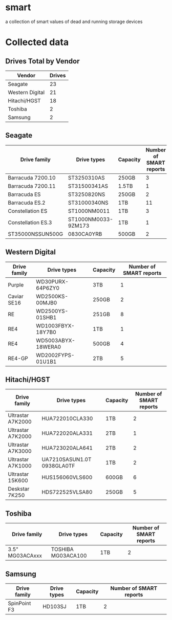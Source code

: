 # smart
a collection of smart values of dead and running storage devices

# Collected data

## Drives Total by Vendor

| Vendor        |Drives|
|---------------|------|
|Seagate        | 23   |
|Western Digital| 21   |
|Hitachi/HGST   | 18   |
|Toshiba        | 2    |
|Samsung        | 2    |


## Seagate
|Drive family               | Drive types               | Capacity | Number of SMART reports |
|---------------------------|---------------------------|----------|-------------------------|
| Barracuda 7200.10         | ST3250310AS               | 250GB    | 3                       |
| Barracuda 7200.11         | ST31500341AS              | 1.5TB    | 1                       |
| Barracuda ES              | ST3250820NS               | 250GB    | 2                       |
| Barracuda ES.2            | ST31000340NS              | 1TB      | 11                      |
| Constellation ES          | ST1000NM0011              | 1TB      | 3                       |
| Constellation ES.3        | ST1000NM0033-9ZM173       | 1TB      | 1                       |
| ST35000NSSUN500G          | 0830CA0YRB                | 500GB    | 2                       |


## Western Digital
|Drive family               | Drive types               | Capacity | Number of SMART reports |
|---------------------------|---------------------------|----------|-------------------------|
| Purple                    | WD30PURX-64P6ZY0          | 3TB      | 1                       |
| Caviar SE16               | WD2500KS-00MJB0           | 250GB    | 2                       |
| RE                        | WD2500YS-01SHB1           | 251GB    | 8                       |
| RE4                       | WD1003FBYX-18Y7B0         | 1TB      | 1                       |
| RE4                       | WD5003ABYX-18WERA0        | 500GB    | 4                       |
| RE4-GP                    | WD2002FYPS-01U1B1         | 2TB      | 5                       |


## Hitachi/HGST
|Drive family               | Drive types               | Capacity | Number of SMART reports |
|---------------------------|---------------------------|----------|-------------------------|
| Ultrastar A7K2000         | HUA722010CLA330           | 1TB      | 2                       |
| Ultrastar A7K2000         | HUA722020ALA331           | 2TB      | 1                       |
| Ultrastar A7K3000         | HUA723020ALA641           | 2TB      | 2                       |
| Ultrastar A7K1000         | UA7210SASUN1.0T 0938GLA0TF| 1TB      | 2                       |
| Ultrastar 15K600          | HUS156060VLS600           | 600GB    | 6                       |
| Deskstar 7K250            | HDS722525VLSA80           | 250GB    | 5                       |


## Toshiba
|Drive family               | Drive types               | Capacity | Number of SMART reports |
|---------------------------|---------------------------|----------|-------------------------|
| 3.5" MG03ACAxxx           | TOSHIBA MG03ACA100        | 1TB      | 2                       |


## Samsung
|Drive family               | Drive types               | Capacity | Number of SMART reports |
|---------------------------|---------------------------|----------|-------------------------|
| SpinPoint F3              | HD103SJ                   | 1TB      | 2                       |
